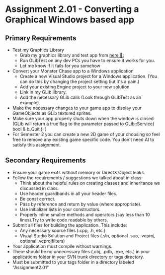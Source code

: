 ---
---

# Assignment 2.01 - Converting a Graphical Windows based app

## Primary Requirements

- Test my Graphics Library
  - Grab my graphics library and test app from [here &#128193;:](https://code.eaemgs.utah.edu/svn/eaemgs-C06/jbarnes/dropbox/GLib)
  - Run GLibTest on any dev PCs you have to ensure it works for you.
  - Let me know if it fails for you somehow
- Convert your Monster Chase app to a Windows application
  - Create a new Visual Studio project for a Windows application. (You can do this by changing the project setting but it's a pain.)
  - Add your existing Engine project to your new solution.
  - Link in my GLib library.
  - Add the necessary GLib calls (Look through GLibTest as an example).
- Make the necessary changes to your game app to display your GameObjects as GLib textured sprites.
- Make sure your app properly shuts down when the window is closed (GLib will return a true flag to the parameter passed to GLib::Service( bool & b_Quit ); )
- For Semester 2 you can create a new 2D game of your choosing so feel free to remove any existing game specific code. You don't need AI to satisfy this assignment.

## Secondary Requirements

- Ensure your game exits without memory or DirectX Object leaks.
- Follow the requirements / suggestions we talked about in class:
  - Think about the helpful rules on creating classes and inheritance we discussed in class.
  - Use header guardbands in all your header files.
  - Be const correct.
  - Pass by reference and return by value (where appropriate).
  - Use initializer lists in your constructors.
  - Properly inline smaller methods and operators (say less than 10 lines).Try to write code readable by others.
- Submit all files for building the application. This include:
  - Any necessary source files (.cpp, .h, etc.)
  - Visual Studio Solution and Project files (.sln, optional .suo, .vcproj, optional .vcprojfilters)
- Your application must compile without warnings.
- There should be no unnecessary files (.obj, .pdb, .exe, etc.) in your applications folder in your SVN trunk directory or tags directory.
- Must be submitted to your tags folder in a directory labeled "Assignment2.01"